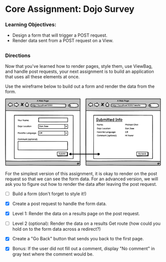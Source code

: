 # Core Assignment: Dojo Survey

### Learning Objectives:

- Design a form that will trigger a POST request.
- Render data sent from a POST request on a View.

##

### Directions

Now that you've learned how to render pages, style them, use ViewBag, and handle post requests, your next assignment is to build an application that uses all these elements at once.

Use the wireframe below to build out a form and render the data from the form.

![](asset/1665781364__SurveyWithModel.png)

For the simplest version of this assignment, it is okay to render on the post request so that we can see the form data. For an advanced version, we will ask you to figure out how to render the data after leaving the post request.

- [ ] Build a form (don't forget to style it!)

- [x] Create a post request to handle the form data.

- [x] Level 1: Render the data on a results page on the post request.

- [ ] Level 2 (optional): Render the data on a results Get route (how could you hold on to the form data across a redirect?)

- [x] Create a "Go Back" button that sends you back to the first page.

- [x] Bonus: If the user did not fill out a comment, display "No comment" in gray text where the comment would be.
